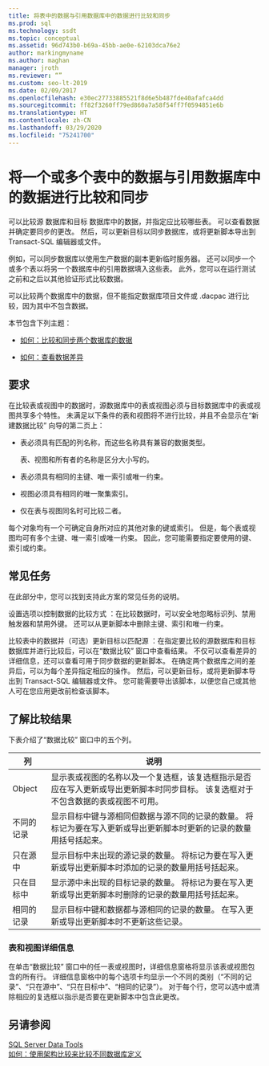 ```yaml
---
title: 将表中的数据与引用数据库中的数据进行比较和同步
ms.prod: sql
ms.technology: ssdt
ms.topic: conceptual
ms.assetid: 96d743b0-b69a-45bb-ae0e-62103dca76e2
author: markingmyname
ms.author: maghan
manager: jroth
ms.reviewer: “”
ms.custom: seo-lt-2019
ms.date: 02/09/2017
ms.openlocfilehash: e30ec27733885521f8d6e5b487fde40afafca4dd
ms.sourcegitcommit: ff82f3260ff79ed860a7a58f54ff7f0594851e6b
ms.translationtype: HT
ms.contentlocale: zh-CN
ms.lasthandoff: 03/29/2020
ms.locfileid: "75241700"
---
```

# <a name="compare-and-synchronize-data-in-one-or-more-tables-with-data-in-a-reference-database"></a>将一个或多个表中的数据与引用数据库中的数据进行比较和同步

可以比较源  数据库和目标  数据库中的数据，并指定应比较哪些表。 可以查看数据并确定要同步的更改。 然后，可以更新目标以同步数据库，或将更新脚本导出到 Transact\-SQL 编辑器或文件。  
  
例如，可以同步数据库以使用生产数据的副本更新临时服务器。 还可以同步一个或多个表以将另一个数据库中的引用数据填入这些表。 此外，您可以在运行测试之前和之后以其他验证形式比较数据。  
  
可以比较两个数据库中的数据，但不能指定数据库项目文件或 .dacpac 进行比较，因为其中不包含数据。  
  
本节包含下列主题：  
  
-   [如何：比较和同步两个数据库的数据](../ssdt/how-to-compare-and-synchronize-the-data-of-two-databases.md)  
  
-   [如何：查看数据差异](../ssdt/how-to-view-data-differences.md)  
  
## <a name="requirements"></a>要求  
在比较表或视图中的数据时，源数据库中的表或视图必须与目标数据库中的表或视图共享多个特性。 未满足以下条件的表和视图将不进行比较，并且不会显示在“新建数据比较”  向导的第二页上：  
  
-   表必须具有匹配的列名称，而这些名称具有兼容的数据类型。  
  
    表、视图和所有者的名称是区分大小写的。  
  
-   表必须具有相同的主键、唯一索引或唯一约束。  
  
-   视图必须具有相同的唯一聚集索引。  
  
-   仅在表与视图同名时可比较二者。  
  
每个对象均有一个可确定自身所对应的其他对象的键或索引。 但是，每个表或视图均可有多个主键、唯一索引或唯一约束。 因此，您可能需要指定要使用的键、索引或约束。  
  
## <a name="common-tasks"></a>常见任务  
在此部分中，您可以找到支持此方案的常见任务的说明。  
  
设置选项以控制数据的比较方式  ：在比较数据时，可以安全地忽略标识列、禁用触发器和禁用外键。 还可以从更新脚本中删除主键、索引和唯一约束。  
  
比较表中的数据并（可选）更新目标以匹配源  ：在指定要比较的源数据库和目标数据库并进行比较后，可以在“数据比较”  窗口中查看结果。 不仅可以查看差异的详细信息，还可以查看可用于同步数据的更新脚本。 在确定两个数据库之间的差异后，可以为每个差异指定相应的操作。 然后，可以更新目标，或将更新脚本导出到 Transact\-SQL 编辑器或文件。 您可能需要导出该脚本，以便您自己或其他人可在您应用更改前检查该脚本。  
  
## <a name="understanding-comparison-results"></a><a name="UnderstandingDataCompareResults"></a>了解比较结果  
下表介绍了“数据比较”  窗口中的五个列。  
  
|列|说明|  
|----------|---------|  
|Object|显示表或视图的名称以及一个复选框，该复选框指示是否应在写入更新或导出更新脚本时同步目标。 该复选框对于不包含数据的表或视图不可用。|  
|不同的记录|显示目标中键与源相同但数据与源不同的记录的数量。 将标记为要在写入更新或导出更新脚本时更新的记录的数量用括号括起来。|  
|只在源中|显示目标中未出现的源记录的数量。 将标记为要在写入更新或导出更新脚本时添加的记录的数量用括号括起来。|  
|只在目标中|显示源中未出现的目标记录的数量。 将标记为要在写入更新或导出更新脚本时删除的记录的数量用括号括起来。|  
|相同的记录|显示目标中键和数据都与源相同的记录的数量。 在写入更新或导出更新脚本时不更新这些记录。|  
  
### <a name="table-and-view-details"></a>表和视图详细信息  
在单击“数据比较”  窗口中的任一表或视图时，详细信息窗格将显示该表或视图包含的所有行。 详细信息窗格中的每个选项卡均显示一个不同的类别（“不同的记录”、“只在源中”、“只在目标中”、“相同的记录”）。 对于每个行，您可以选中或清除相应的复选框以指示是否要在更新脚本中包含此更改。  
  
## <a name="see-also"></a>另请参阅  
[SQL Server Data Tools](../ssdt/sql-server-data-tools.md)  
[如何：使用架构比较来比较不同数据库定义](../ssdt/how-to-use-schema-compare-to-compare-different-database-definitions.md)  
  
